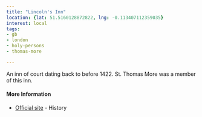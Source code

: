 ```yaml
---
title: "Lincoln's Inn"
location: {lat: 51.5160128872822, lng: -0.113407112359035}
interest: local
tags:
- gb
- london
- holy-persons
- thomas-more

---
```



An inn of court dating back to before 1422.  St. Thomas More was a member of this inn.

#### More Information

* [Official site](https://www.lincolnsinn.org.uk/about-us/the-history-of-the-inn/) - History





